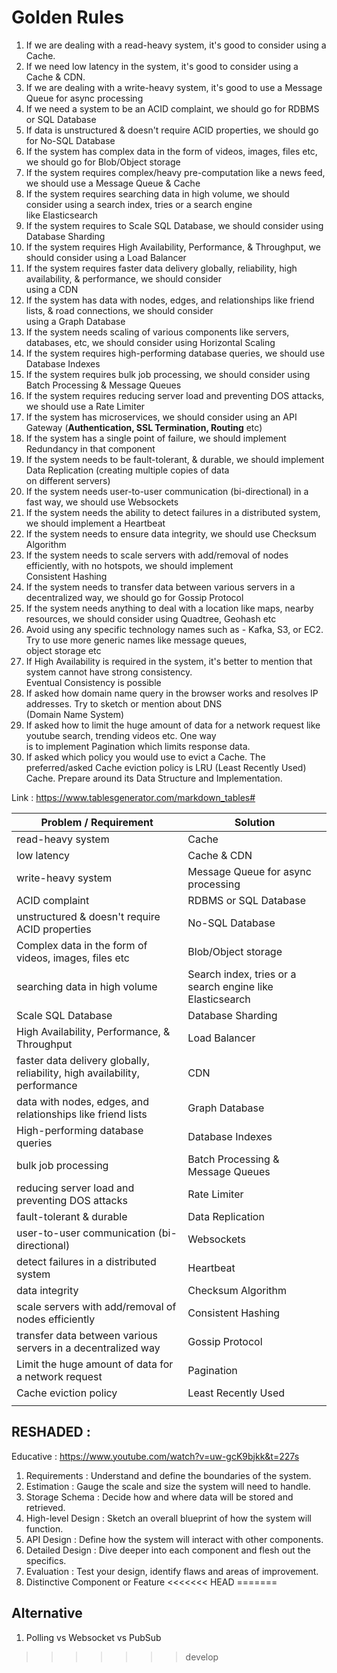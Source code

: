 # Golden Rules

1. If we are dealing with a read-heavy system, it's good to consider using a Cache.
2. If we need low latency in the system, it's good to consider using a Cache & CDN.
3. If we are dealing with a write-heavy system, it's good to use a Message Queue for async processing
4. If we need a system to be an ACID complaint, we should go for RDBMS or SQL Database
5. If data is unstructured & doesn't require ACID properties, we should go for No-SQL Database
6. If the system has complex data in the form of videos, images, files etc, we should go for Blob/Object storage
7. If the system requires complex/heavy pre-computation like a news feed, we should use a Message Queue & Cache
8. If the system requires searching data in high volume, we should consider using a search index, tries or a search engine \
   like Elasticsearch
9. If the system requires to Scale SQL Database, we should consider using Database Sharding
10. If the system requires High Availability, Performance, & Throughput, we should consider using a Load Balancer
11. If the system requires faster data delivery globally, reliability, high availability, & performance, we should consider \
    using a CDN
12. If the system has data with nodes, edges, and relationships like friend lists, & road connections, we should consider \
    using a Graph Database
13. If the system needs scaling of various components like servers, databases, etc, we should consider using Horizontal Scaling
14. If the system requires high-performing database queries, we should use Database Indexes
15. If the system requires bulk job processing, we should consider using Batch Processing & Message Queues
16. If the system requires reducing server load and preventing DOS attacks, we should use a Rate Limiter
17. If the system has microservices, we should consider using an API Gateway (**Authentication, SSL Termination, Routing** etc)
18. If the system has a single point of failure, we should implement Redundancy in that component
19. If the system needs to be fault-tolerant, & durable, we should implement Data Replication (creating multiple copies of data \
    on different servers)
20. If the system needs user-to-user communication (bi-directional) in a fast way, we should use Websockets
21. If the system needs the ability to detect failures in a distributed system, we should implement a Heartbeat
22. If the system needs to ensure data integrity, we should use Checksum Algorithm
23. If the system needs to scale servers with add/removal of nodes efficiently, with no hotspots, we should implement \
    Consistent Hashing
24. If the system needs to transfer data between various servers in a decentralized way, we should go for Gossip Protocol
25. If the system needs anything to deal with a location like maps, nearby resources, we should consider using Quadtree, Geohash etc
26. Avoid using any specific technology names such as - Kafka, S3, or EC2. Try to use more generic names like message queues,\
    object storage etc
27. If High Availability is required in the system, it's better to mention that system cannot have strong consistency. \
    Eventual  Consistency is possible
28. If asked how domain name query in the browser works and resolves IP addresses. Try to sketch or mention about DNS \
    (Domain Name System)
29. If asked how to limit the huge amount of data for a network request like youtube search, trending videos etc. One way \
    is to implement Pagination which limits response data.
30. If asked which policy you would use to evict a Cache. The preferred/asked Cache eviction policy is LRU (Least Recently Used) \
    Cache. Prepare around its Data Structure and Implementation.


Link : https://www.tablesgenerator.com/markdown_tables#

| Problem / Requirement | Solution |
|---|---|
| read-heavy system | Cache |
| low latency | Cache & CDN |
| write-heavy system | Message Queue for async processing |
| ACID complaint | RDBMS or SQL Database |
| unstructured & doesn't require ACID properties | No-SQL Database |
| Complex data in the form of videos, images, files etc | Blob/Object storage |
| searching data in high volume | Search index, tries or a search engine like Elasticsearch |
| Scale SQL Database | Database Sharding |
| High Availability, Performance, & Throughput | Load Balancer |
| faster data delivery globally, reliability, high availability, performance | CDN |
| data with nodes, edges, and relationships like friend lists | Graph Database |
| High-performing database queries | Database Indexes |
| bulk job processing | Batch Processing & Message Queues |
| reducing server load and preventing DOS attacks | Rate Limiter |
| fault-tolerant & durable | Data Replication |
| user-to-user communication (bi-directional) | Websockets |
| detect failures in a distributed system | Heartbeat |
| data integrity | Checksum Algorithm |
| scale servers with add/removal of nodes efficiently | Consistent Hashing |
| transfer data between various servers in a decentralized way | Gossip Protocol |
| Limit the huge amount of data for a network request | Pagination |
| Cache eviction policy | Least Recently Used |
|  |  |

## RESHADED :

Educative : https://www.youtube.com/watch?v=uw-gcK9bjkk&t=227s

1) Requirements : Understand and define the boundaries of the system.
2) Estimation : Gauge the scale and size the system will need to handle.
3) Storage Schema : Decide how and where data will be stored and retrieved.
4) High-level Design : Sketch an overall blueprint of how the system will function.
5) API Design : Define how the system will interact with other components.
6) Detailed Design : Dive deeper into each component and flesh out the specifics.
7) Evaluation : Test your design, identify flaws and areas of improvement.
8) Distinctive Component or Feature
<<<<<<< HEAD
=======

## Alternative
1. Polling vs Websocket vs PubSub
>>>>>>> develop
